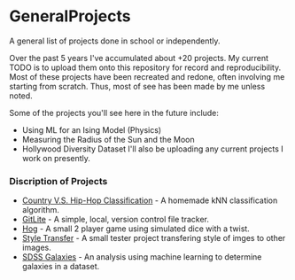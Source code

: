 # GeneralProjects
A general list of projects done in school or independently. 

Over the past 5 years I've accumulated about +20 projects. My current TODO is to upload them onto this repository for record and reproducibility. Most of these projects have been recreated and redone, often involving me starting from scratch. Thus, most of see has been made by me unless noted.

Some of the projects you'll see here in the future include:

* Using ML for an Ising Model (Physics)
* Measuring the Radius of the Sun and the Moon 
* Hollywood Diversity Dataset
I'll also be uploading any current projects I work on presently.

### Discription of Projects
* [Country V.S. Hip-Hop Classification](https://github.com/kamcbk/GeneralProjects/tree/master/Country%20V.S.Hip-Hop%20Classification) - A homemade kNN classification algorithm.
* [GitLite](https://github.com/kamcbk/GeneralProjects/tree/master/GitLite) - A simple, local, version control file tracker.
* [Hog](https://github.com/kamcbk/GeneralProjects/tree/master/Hog) - A small 2 player game using simulated dice with a twist.
* [Style Transfer](https://github.com/kamcbk/GeneralProjects/tree/master/Style%20Transfer) - A small tester project transfering style of imges to other images.
* [SDSS Galaxies](https://github.com/kamcbk/GeneralProjects/tree/master/SDSS%20Galaxies) - An analysis using machine learning to determine galaxies in a dataset.
